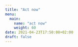 ```yaml
---
title: "Act now"
menu:
  main:
    name: "act now"
    weight: 60
date: 2021-04-23T17:50:08+02:00
draft: false
---
```


